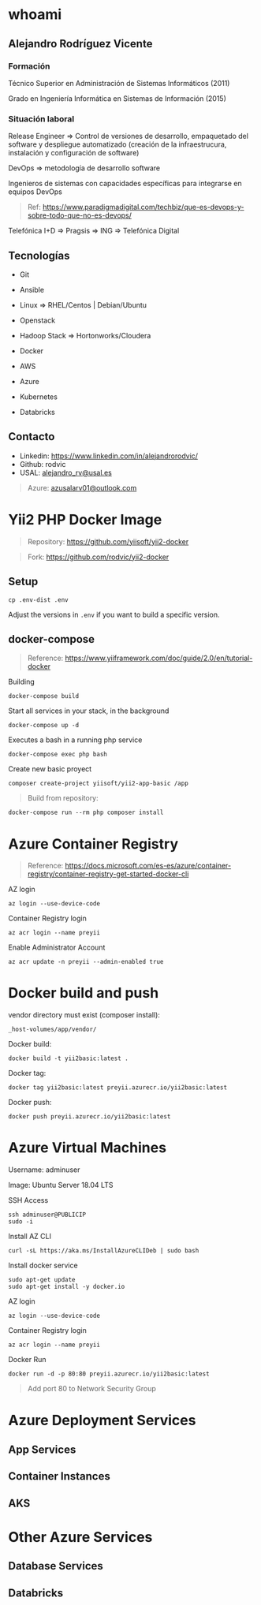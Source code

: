 # whoami

## Alejandro Rodríguez Vicente

### Formación

Técnico Superior en Administración de Sistemas Informáticos (2011)

Grado en Ingeniería Informática en Sistemas de Información (2015)

### Situación laboral

Release Engineer => Control de versiones de desarrollo, empaquetado del software y despliegue automatizado (creación de la infraestrucura, instalación y configuración de software)

DevOps => metodología de desarrollo software

Ingenieros de sistemas con capacidades específicas para integrarse en equipos DevOps

> Ref: https://www.paradigmadigital.com/techbiz/que-es-devops-y-sobre-todo-que-no-es-devops/

Telefónica I+D => Pragsis => ING => Telefónica Digital

## Tecnologías

- Git
- Ansible
- Linux => RHEL/Centos | Debian/Ubuntu
- Openstack


- Hadoop Stack => Hortonworks/Cloudera


- Docker


- AWS
- Azure


- Kubernetes


- Databricks

## Contacto

- Linkedin: https://www.linkedin.com/in/alejandrorodvic/
- Github: rodvic
- USAL: alejandro_rv@usal.es

> Azure: azusalarv01@outlook.com

# Yii2 PHP Docker Image

> Repository: https://github.com/yiisoft/yii2-docker

> Fork: https://github.com/rodvic/yii2-docker

## Setup

    cp .env-dist .env

Adjust the versions in `.env` if you want to build a specific version.

## docker-compose

> Reference: https://www.yiiframework.com/doc/guide/2.0/en/tutorial-docker

Building

    docker-compose build

Start all services in your stack, in the background

    docker-compose up -d

Executes a bash in a running php service

    docker-compose exec php bash

Create new basic proyect

    composer create-project yiisoft/yii2-app-basic /app

> Build from repository:

    docker-compose run --rm php composer install

# Azure Container Registry

> Reference: https://docs.microsoft.com/es-es/azure/container-registry/container-registry-get-started-docker-cli

AZ login

    az login --use-device-code

Container Registry login

    az acr login --name preyii

Enable Administrator Account

    az acr update -n preyii --admin-enabled true

# Docker build and push

vendor directory must exist (composer install): 

    _host-volumes/app/vendor/

Docker build:

    docker build -t yii2basic:latest .

Docker tag:

    docker tag yii2basic:latest preyii.azurecr.io/yii2basic:latest

Docker push:

    docker push preyii.azurecr.io/yii2basic:latest

# Azure Virtual Machines

Username: adminuser

Image: Ubuntu Server 18.04 LTS

SSH Access

    ssh adminuser@PUBLICIP
    sudo -i

Install AZ CLI

    curl -sL https://aka.ms/InstallAzureCLIDeb | sudo bash

Install docker service

    sudo apt-get update
    sudo apt-get install -y docker.io

AZ login

    az login --use-device-code

Container Registry login

    az acr login --name preyii

Docker Run

    docker run -d -p 80:80 preyii.azurecr.io/yii2basic:latest

> Add port 80 to Network Security Group

# Azure Deployment Services

## App Services

## Container Instances

## AKS

# Other Azure Services

## Database Services

## Databricks
